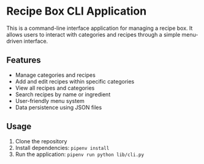 # Recipe Box CLI Application

This is a command-line interface application for managing a recipe box. It allows users to interact with categories and recipes through a simple menu-driven interface.

## Features

- Manage categories and recipes
- Add and edit recipes within specific categories
- View all recipes and categories
- Search recipes by name or ingredient
- User-friendly menu system
- Data persistence using JSON files

## Usage

1. Clone the repository
2. Install dependencies: `pipenv install`
3. Run the application: `pipenv run python lib/cli.py`



